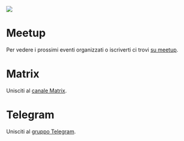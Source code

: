 ![](https://secure.meetupstatic.com/photos/event/9/c/b/a/clean_519400122.webp)

# Meetup
Per vedere i prossimi eventi organizzati o iscriverti ci trovi [su meetup](https://www.meetup.com/nix-milano/).

# Matrix
Unisciti al [canale Matrix](https://matrix.to/#/#nix-milan:matrix.org).

# Telegram
Unisciti al [gruppo Telegram](https://t.me/nixMilan).

